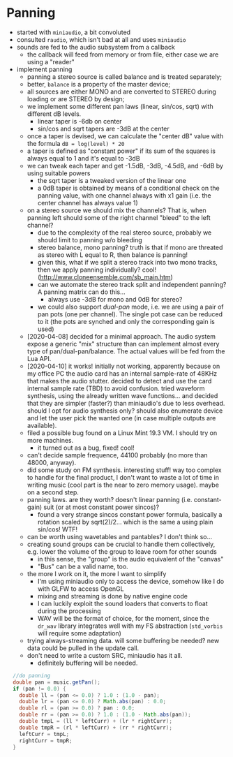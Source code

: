 # Panning

* started with `miniaudio`, a bit convoluted
* consulted `raudio`, which isn't bad at all and uses `miniaudio`
* sounds are fed to the audio subsystem from a callback
  * the callback will feed from memory or from file, either case we are using a "reader"
* implement panning
  * panning a stereo source is called balance and is treated separately;
  * better, `balance` is a property of the master device;
  * all sources are either MONO and are converted to STEREO during loading or are STEREO by design;
  * we implement some different pan laws (linear, sin/cos, sqrt) with different dB levels.
    * linear taper is -6db on center
    * sin/cos and sqrt tapers are -3dB at the center
  * once a taper is devised, we can calculate the "center dB" value with the formula `dB = log(level) * 20`
  * a taper is defined as "constant power" if its sum of the squares is always equal to 1 and it's equal to -3dB
  * we can tweak each taper and get -1.5dB, -3dB, -4.5dB, and -6dB by using suitable powers
    * the sqrt taper is a tweaked version of the linear one
    * a 0dB taper is obtained by means of a conditional check on the panning value, with one channel always with x1 gain (i.e. the
      center channel has always value 1)
  * on a stereo source we should mix the channels? That is, when panning left should some of the right channel "bleed" to the left channel?
    * due to the complexity of the real stereo source, probably we should limit to panning w/o bleeding
    * stereo balance, mono panning? truth is that if mono are threated as stereo with L equal to R, then balance is panning!
    * given this, what if we split a stereo track into two mono tracks, then we apply panning individually? cool! (http://www.cloneensemble.com/sb_main.htm)
    * can we automate the stereo track split and independent panning? A panning matrix can do this...
      * always use -3dB for mono and 0dB for stereo?
    * we could also support *dual-pan* mode, i.e. we are using a pair of pan pots (one per channel). The single pot case can
      be reduced to it (the pots are synched and only the corresponding gain is used)
  * [2020-04-08] decided for a minimal approach. The audio system expose a generic "mix" structure than can implement
    almost every type of pan/dual-pan/balance. The actual values will be fed from the Lua API.
  * [2020-04-10] it works! initially not working, apparently because on my office PC the audio card has an internal sample-rate of 48KHz that
    makes the audio stutter. decided to detect and use the card internal sample rate (TBD) to avoid confusion. tried waveform synthesis, using the
    already written wave functions... and decided that they are simpler (faster?) than miniaudio's due to less overhead. should I opt for audio
    synthesis only? should also enumerate device and let the user pick the wanted one (in case multiple outputs are available).
  * filed a possible bug found on a Linux Mint 19.3 VM. I should try on more machines.
    * it turned out as a bug, fixed! cool!
  * can't decide sample frequence, 44100 probably (no more than 48000, anyway).
  * did some study on FM synthesis. interesting stuff! way too complex to handle for the final product, I don't want to
    waste a lot of time in writing music (cool part is the near to zero memory usage). maybe on a second step.
  * panning laws. are they worth? doesn't linear panning (i.e. constant-gain) suit (or at most constant power sincos)?
    * found a very strange sincos constant power formula, basically a rotation scaled by sqrt(2)/2... which is the same a using plain sin/cos! WTF!
  * can be worth using wavetables and pantables? I don't think so...
  * creating sound groups can be crucial to handle them collectively, e.g. lower the volume of the group to leave room for other sounds
    * in this sense, the "group" is the audio equivalent of the "canvas"
    * "Bus" can be a valid name, too.
  * the more I work on it, the more I want to simplify
    * I'm using miniaudio only to access the device, somehow like I do with GLFW to access OpenGL
    * mixing and streaming is done by native engine code
    * I can luckily exploit the sound loaders that converts to float during the processing
    * WAV will be the format of choice, for the moment, since the `dr_wav` library integrates well with my FS abstraction (`std_vorbis` will
      require some adaptation)
  * trying always-streaming data. will some buffering be needed? new data could be pulled in the update call.
  * don't need to write a custom SRC, miniaudio has it all.
    * definitely buffering will be needed.


```java
  //do panning
  double pan = music.getPan();
  if (pan != 0.0) {
    double ll = (pan <= 0.0) ? 1.0 : (1.0 - pan);
    double lr = (pan <= 0.0) ? Math.abs(pan) : 0.0;
    double rl = (pan >= 0.0) ? pan : 0.0;
    double rr = (pan >= 0.0) ? 1.0 : (1.0 - Math.abs(pan));
    double tmpL = (ll * leftCurr) + (lr * rightCurr);
    double tmpR = (rl * leftCurr) + (rr * rightCurr);
    leftCurr = tmpL;
    rightCurr = tmpR;
  }
```